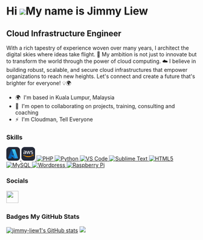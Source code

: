 Hi ![](https://user-images.githubusercontent.com/18350557/176309783-0785949b-9127-417c-8b55-ab5a4333674e.gif)My name is Jimmy Liew
==================================================================================================================================

Cloud Infrastructure Engineer
-----------------------------
With a rich tapestry of experience woven over many years, I architect the digital skies where ideas take flight. 🚀 My ambition is not just to innovate but to transform the world through the power of cloud computing. ☁️ I believe in building robust, scalable, and secure cloud infrastructures that empower organizations to reach new heights. Let's connect and create a future that's brighter for everyone! 💡🌍

*   🌍  I'm based in Kuala Lumpur, Malaysia
*   🤝  I'm open to collaborating on projects, training, consulting and coaching
*   ⚡  I'm Cloudman, Tell Everyone

### Skills
<p align="left">
  <a href="https://azure.microsoft.com" target="_blank" rel="noreferrer">
    <img src="https://raw.githubusercontent.com/tandpfun/skill-icons/main/icons/Azure-Dark.svg" width="36" height="36" alt="Azure" />
  </a>
  <a href="https://aws.amazon.com" target="_blank" rel="noreferrer">
    <img src="https://raw.githubusercontent.com/tandpfun/skill-icons/main/icons/AWS-Dark.svg" width="36" height="36" alt="AWS" />
  </a>
  <a href="https://www.php.net/" target="_blank" rel="noreferrer">
    <img src="https://raw.githubusercontent.com/danielcranney/readme-generator/main/public/icons/skills/php-colored.svg" width="36" height="36" alt="PHP" />
  </a>
  <a href="https://www.python.org/" target="_blank" rel="noreferrer">
    <img src="https://raw.githubusercontent.com/danielcranney/readme-generator/main/public/icons/skills/python-colored.svg" width="36" height="36" alt="Python" />
  </a>
  <a href="https://code.visualstudio.com/" target="_blank" rel="noreferrer">
    <img src="https://raw.githubusercontent.com/danielcranney/readme-generator/main/public/icons/skills/visualstudiocode.svg" width="36" height="36" alt="VS Code" />
  </a>
  <a href="https://www.sublimetext.com/index2" target="_blank" rel="noreferrer">
    <img src="https://raw.githubusercontent.com/danielcranney/readme-generator/main/public/icons/skills/sublimetext.svg" width="36" height="36" alt="Sublime Text" />
  </a>
  <a href="https://developer.mozilla.org/en-US/docs/Glossary/HTML5" target="_blank" rel="noreferrer">
    <img src="https://raw.githubusercontent.com/danielcranney/readme-generator/main/public/icons/skills/html5-colored.svg" width="36" height="36" alt="HTML5" />
  </a>
  <a href="https://www.mysql.com/" target="_blank" rel="noreferrer">
    <img src="https://raw.githubusercontent.com/danielcranney/readme-generator/main/public/icons/skills/mysql-colored.svg" width="36" height="36" alt="MySQL" />
  </a>
  <a href="https://wordpress.com" target="_blank" rel="noreferrer">
    <img src="https://raw.githubusercontent.com/danielcranney/readme-generator/main/public/icons/skills/wordpress-colored.svg" width="36" height="36" alt="Wordpress" />
  </a>
  <a href="https://www.raspberrypi.org/" target="_blank" rel="noreferrer">
    <img src="https://raw.githubusercontent.com/danielcranney/readme-generator/main/public/icons/skills/raspberrypi-colored.svg" width="36" height="36" alt="Raspberry Pi" />
  </a>
</p>

### Socials
<p align="left">
  <a href="https://www.github.com/jimmy-liew1" target="_blank" rel="noreferrer">
    <picture>
      <source media="(prefers-color-scheme: dark)" srcset="https://raw.githubusercontent.com/danielcranney/readme-generator/main/public/icons/socials/github-dark.svg" />
      <source media="(prefers-color-scheme: light)" srcset="https://raw.githubusercontent.com/danielcranney/readme-generator/main/public/icons/socials/github.svg" />
      <img src="https://raw.githubusercontent.com/danielcranney/readme-generator/main/public/icons/socials/github.svg" width="32" height="32" />
    </picture>
  </a>
</p>

### Badges <b>My GitHub Stats</b>
<a href="http://www.github.com/jimmy-liew1"><img width=45% src="https://github-readme-stats.vercel.app/api?username=jimmy-liew1&show_icons=true&hide=&count_private=true&title_color=0891b2&text_color=ffffff&icon_color=0891b2&bg_color=1c1917&hide_border=true&show_icons=true" alt="jimmy-liew1's GitHub stats" /></a>
<a href="http://www.github.com/jimmy-liew1"><img width=50% src="https://github-readme-streak-stats.herokuapp.com/?user=jimmy-liew1&stroke=ffffff&background=1c1917&ring=0891b2&fire=0891b2&currStreakNum=ffffff&currStreakLabel=0891b2&sideNums=ffffff&sideLabels=ffffff&dates=ffffff&hide_border=true" /></a>
